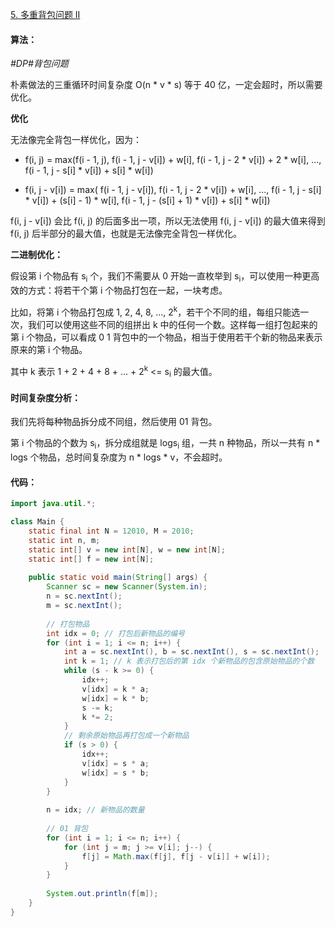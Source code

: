 [5. 多重背包问题 II](https://www.acwing.com/problem/content/5/)

#### 算法：

*#DP#背包问题*

朴素做法的三重循环时间复杂度 O(n * v * s) 等于 40 亿，一定会超时，所以需要优化。

**优化**

无法像完全背包一样优化，因为：

- f(i, j) = max(f(i - 1, j), f(i - 1, j - v[i]) + w[i], f(i - 1, j - 2 * v[i]) + 2 * w[i], ..., f(i - 1, j - s[i] * v[i]) + s[i] * w[i])

- f(i, j - v[i]) = max(      f(i - 1, j - v[i]),            f(i - 1, j - 2 * v[i]) + w[i], ...,       f(i - 1, j - s[i] * v[i]) + (s[i] - 1) * w[i], f(i - 1, j - (s[i] + 1) * v[i]) + s[i] * w[i])

f(i, j - v[i]) 会比 f(i, j) 的后面多出一项，所以无法使用 f(i, j - v[i]) 的最大值来得到 f(i, j) 后半部分的最大值，也就是无法像完全背包一样优化。

**二进制优化：**

假设第 i 个物品有 s<sub>i</sub> 个，我们不需要从 0 开始一直枚举到 s<sub>i</sub>，可以使用一种更高效的方式：将若干个第 i 个物品打包在一起，一块考虑。

比如，将第 i 个物品打包成 1, 2, 4, 8, ..., 2<sup>k</sup>，若干个不同的组，每组只能选一次，我们可以使用这些不同的组拼出 k 中的任何一个数。这样每一组打包起来的第 i 个物品，可以看成 0 1 背包中的一个物品，相当于使用若干个新的物品来表示原来的第 i 个物品。

其中 k 表示 1 + 2 + 4 + 8 + ... + 2<sup>k</sup> <= s<sub>i</sub> 的最大值。

#### 时间复杂度分析：

我们先将每种物品拆分成不同组，然后使用 01 背包。

第 i 个物品的个数为 s<sub>i</sub>，拆分成组就是 logs<sub>i</sub> 组，一共 n 种物品，所以一共有 n * logs 个物品，总时间复杂度为 n * logs * v，不会超时。

#### 代码：

```java
import java.util.*;

class Main {
    static final int N = 12010, M = 2010;
    static int n, m;
    static int[] v = new int[N], w = new int[N];
    static int[] f = new int[N];
    
    public static void main(String[] args) {
        Scanner sc = new Scanner(System.in);
        n = sc.nextInt();
        m = sc.nextInt();
        
        // 打包物品
        int idx = 0; // 打包后新物品的编号
        for (int i = 1; i <= n; i++) {
            int a = sc.nextInt(), b = sc.nextInt(), s = sc.nextInt();
            int k = 1; // k 表示打包后的第 idx 个新物品的包含原始物品的个数
            while (s - k >= 0) {
                idx++;
                v[idx] = k * a;
                w[idx] = k * b;
                s -= k;
                k *= 2;
            }   
            // 剩余原始物品再打包成一个新物品
            if (s > 0) {
                idx++;
                v[idx] = s * a;
                w[idx] = s * b;
            }
        }
        
        n = idx; // 新物品的数量
        
        // 01 背包
        for (int i = 1; i <= n; i++) {
            for (int j = m; j >= v[i]; j--) {
                f[j] = Math.max(f[j], f[j - v[i]] + w[i]);
            }
        }
        
        System.out.println(f[m]);
    }
}
```

